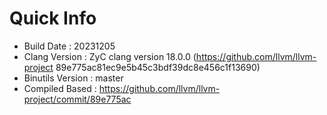 # Quick Info
* Build Date : 20231205
* Clang Version : ZyC clang version 18.0.0 (https://github.com/llvm/llvm-project 89e775ac81ec9e5b45c3bdf39dc8e456c1f13690)
* Binutils Version : master
* Compiled Based : https://github.com/llvm/llvm-project/commit/89e775ac

